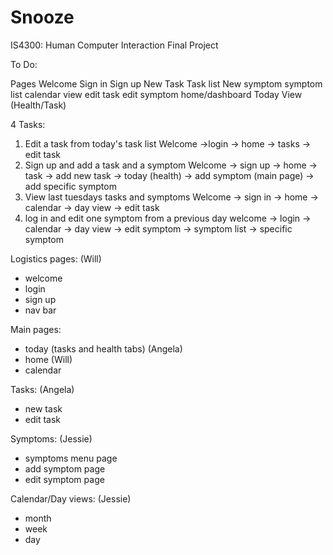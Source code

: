 # Snooze

IS4300: Human Computer Interaction Final Project

To Do:

Pages Welcome Sign in Sign up New Task Task list New symptom symptom list calendar view edit task
edit symptom home/dashboard Today View (Health/Task)

4 Tasks:

1. Edit a task from today's task list Welcome ->login -> home -> tasks -> edit task
2. Sign up and add a task and a symptom Welcome -> sign up -> home -> task -> add new task ->
   today (health) -> add symptom (main page) -> add specific symptom
3. View last tuesdays tasks and symptoms Welcome -> sign in -> home -> calendar -> day view -> edit
   task
4. log in and edit one symptom from a previous day welcome -> login -> calendar -> day view -> edit
   symptom -> symptom list -> specific symptom

Logistics pages: (Will)

- welcome
- login
- sign up
- nav bar

Main pages:

- today (tasks and health tabs) (Angela)
- home (Will)
- calendar

Tasks: (Angela)

- new task
- edit task

Symptoms: (Jessie)

- symptoms menu page
- add symptom page
- edit symptom page

Calendar/Day views: (Jessie)

- month
- week
- day 
